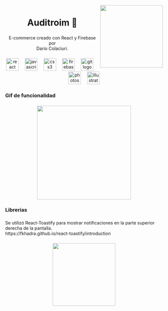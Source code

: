 <img align="right" height="200" src="https://i.postimg.cc/QN707DFY/logo-1.png"  />

###

<h1 align="center">Auditroim 🎹</h1>

###

<p align="center">E-commerce creado con React y Firebase por<br>Dario Colaciuri.</p>

###

<div align="center">
  <img src="https://cdn.jsdelivr.net/gh/devicons/devicon/icons/react/react-original.svg" height="40" alt="react logo"  />
  <img width="12" />
  <img src="https://cdn.jsdelivr.net/gh/devicons/devicon/icons/javascript/javascript-original.svg" height="40" alt="javascript logo"  />
  <img width="12" />
  <img src="https://cdn.jsdelivr.net/gh/devicons/devicon/icons/css3/css3-original.svg" height="40" alt="css3 logo"  />
  <img width="12" />
  <img src="https://cdn.jsdelivr.net/gh/devicons/devicon/icons/firebase/firebase-plain.svg" height="40" alt="firebase logo"  />
  <img width="12" />
  <img src="https://cdn.jsdelivr.net/gh/devicons/devicon/icons/git/git-original.svg" height="40" alt="git logo"  />
  <img width="12" />
  <img src="https://cdn.jsdelivr.net/gh/devicons/devicon/icons/photoshop/photoshop-plain.svg" height="40" alt="photoshop logo"  />
  <img width="12" />
  <img src="https://cdn.jsdelivr.net/gh/devicons/devicon/icons/illustrator/illustrator-plain.svg" height="40" alt="illustrator logo"  />
</div>

###

<h3 align="left">Gif de funcionalidad</h3>

###

<div align="center">
  <img height="300" src="https://firebasestorage.googleapis.com/v0/b/auditroim.appspot.com/o/Funcionalidad.gif?alt=media&token=cc29a894-7932-419d-b203-f06cc3c6e9a7"  />
</div>

###

<h3 align="left">Librerias</h3>

###

<p align="left">Se utilizó React-Toastify para mostrar notificaciones en la parte superior derecha de la pantalla.<br>https://fkhadra.github.io/react-toastify/introduction</p>

###

<div align="center">
  <img height="200" src="https://i.postimg.cc/FR2zwRJ2/Toastify.gif"  />
</div>

###
